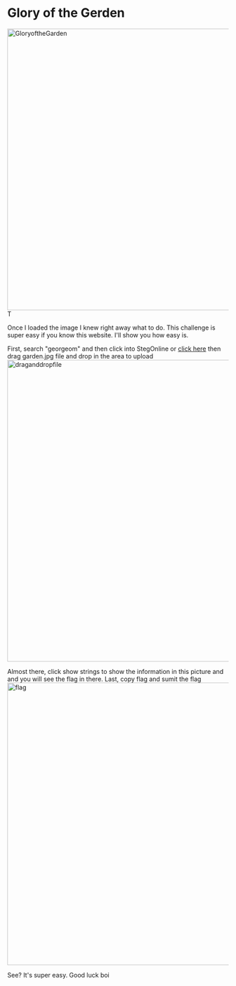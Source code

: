<h1>Glory of the Gerden</h1>
<img width="676" height="641" alt="GloryoftheGarden" src="https://github.com/user-attachments/assets/f384573e-7f39-4a9a-ad04-cddfbbc16f0b" />T

 Once I loaded the image I knew right away what to do. This challenge is super easy if you know this website. I'll show you how easy is.

First, search "georgeom" and then click into StegOnline or <a href="https://georgeom.net/StegOnline/">click here</a>
then drag garden.jpg file and drop in the area to upload
<img width="1365" height="687" alt="draganddropfile" src="https://github.com/user-attachments/assets/5f703c05-84a3-4d78-a285-55ecbcb6af62" />

Almost there, click show strings to show the information in this picture and and you will see the flag in there. Last, copy flag and sumit the flag
<img width="1363" height="643" alt="flag" src="https://github.com/user-attachments/assets/6550d140-434e-41ce-9f5c-ee2821898847" />

See? It's super easy. Good luck boi
